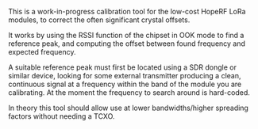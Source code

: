 This is a work-in-progress calibration tool for the low-cost HopeRF LoRa 
modules, to correct the often significant crystal offsets.

It works by using the RSSI function of the chipset in OOK mode to find a 
reference peak, and computing the offset between found frequency 
and expected frequency. 

A suitable reference peak must first be located using a SDR dongle or 
similar device, looking for some external transmitter producing a clean, 
continuous signal at a frequency within the band of the module you are 
calibrating. At the moment the frequency to search around is 
hard-coded.

In theory this tool should allow use at lower bandwidths/higher 
spreading factors without needing a TCXO.

